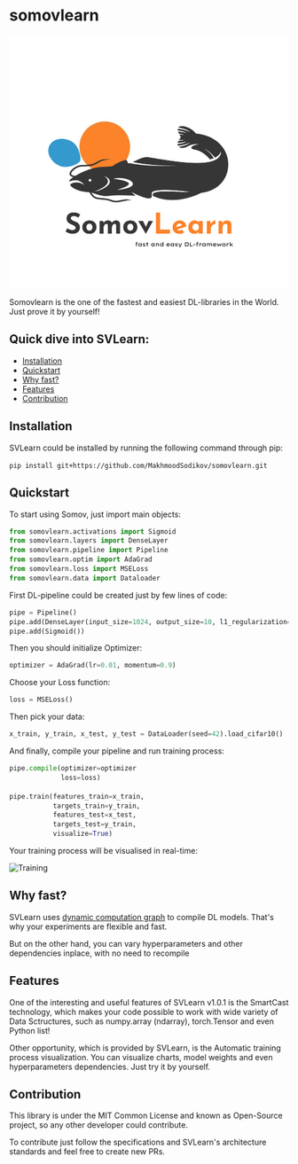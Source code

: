 # somovlearn

![SomovLearn](images/logo.png)

Somovlearn is the one of the fastest and easiest DL-libraries in the World. Just prove it by yourself!


## Quick dive into SVLearn:
* [ Installation ](#inst)
* [ Quickstart ](#quick)
* [ Why fast? ](#fast)
* [ Features ](#feat)
* [ Contribution ](#contrib)

<a name="inst"></a>
## Installation

SVLearn could be installed by running the following command through pip: 

`pip install git+https://github.com/MakhmoodSodikov/somovlearn.git`


<a name="quick"></a>
## Quickstart

To start using Somov, just import main objects:

```python
from somovlearn.activations import Sigmoid
from somovlearn.layers import DenseLayer
from somovlearn.pipeline import Pipeline
from somovlearn.optim import AdaGrad
from somovlearn.loss import MSELoss
from somovlearn.data import Dataloader
```

First DL-pipeline could be created just by few lines of code:

```python
pipe = Pipeline()
pipe.add(DenseLayer(input_size=1024, output_size=10, l1_regularization=True))
pipe.add(Sigmoid())
```

Then you should initialize Optimizer:

```python
optimizer = AdaGrad(lr=0.01, momentum=0.9)
```

Choose your Loss function:

```python
loss = MSELoss()
```

Then pick your data:

```python
x_train, y_train, x_test, y_test = DataLoader(seed=42).load_cifar10()
```

And finally, compile your pipeline and run training process:

```python
pipe.compile(optimizer=optimizer
             loss=loss)

pipe.train(features_train=x_train, 
           targets_train=y_train, 
           features_test=x_test,
           targets_test=y_train,
           visualize=True)
```

Your training process will be visualised in real-time:


![Training](images/visualization.png)

<a name="fast"></a>
## Why fast?

SVLearn uses [dynamic computation graph](https://ai.stackexchange.com/questions/3801/what-is-a-dynamic-computational-graph) to compile DL models. That's why your experiments are flexible and fast. 

But on the other hand, you can vary hyperparameters and other dependencies inplace, with no need to recompile

<a name="feat"></a>
## Features
One of the interesting and useful features of SVLearn v1.0.1 is the SmartCast technology, which makes your code possible to work with wide variety of Data Sctructures, such as numpy.array (ndarray), torch.Tensor and even Python list!

Other opportunity, which is provided by SVLearn, is the Automatic training process visualization. You can visualize charts, model weights and even hyperparameters dependencies. Just try it by yourself.

<a name="contrib"></a>
## Contribution

This library is under the MIT Common License and known as Open-Source project, so any other developer could contribute.

To contribute just follow the specifications and SVLearn's architecture standards and feel free to create new PRs.